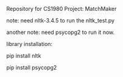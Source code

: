 Repository for CS1980 Project: MatchMaker


note: need nltk-3.4.5 to run the nltk_test.py


another note: need psycopg2 to run it now.


library installation:


pip install nltk

pip install psycopg2
